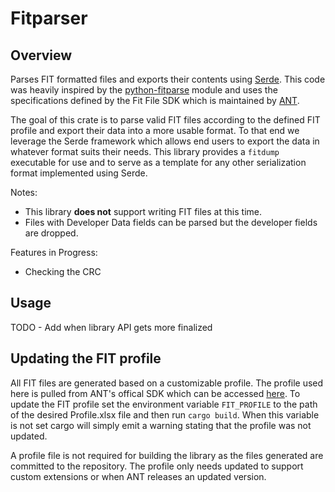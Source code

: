 # Fitparser

## Overview

Parses FIT formatted files and exports their contents using
[Serde](https://github.com/serde-rs/serde). This code was heavily
inspired by the
[python-fitparse](https://github.com/dtcooper/python-fitparse) module
and uses the specifications defined by the Fit File SDK which is
maintained by [ANT](thisisant.com).

The goal of this crate is to parse valid FIT files according to the
defined FIT profile and export their data into a more usable format. To that
end we leverage the Serde framework which allows end users to export the
data in whatever format suits their needs. This library provides a
`fitdump` executable for use and to serve as a template for any
other serialization format implemented using Serde.

Notes:
 * This library **does not** support writing FIT files at this time.
 * Files with Developer Data fields can be parsed but the developer fields
   are dropped.

Features in Progress:
 * Checking the CRC

## Usage

TODO - Add when library API gets more finalized

## Updating the FIT profile

All FIT files are generated based on a customizable profile. The profile
used here is pulled from ANT's offical SDK which can be accessed
[here](https://www.thisisant.com/developer/resources/downloads/). To
update the FIT profile set the environment variable `FIT_PROFILE` to the
path of the desired Profile.xlsx file and then run `cargo build`. When
this variable is not set cargo will simply emit a warning stating that
the profile was not updated.

A profile file is not required for building the library as the files
generated are committed to the repository. The profile only needs
updated to support custom extensions or when ANT releases an updated
version.

